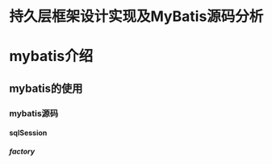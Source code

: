 # 持久层框架设计实现及MyBatis源码分析

# mybatis介绍

## mybatis的使用

### mybatis源码

#### sqlSession

##### factory






